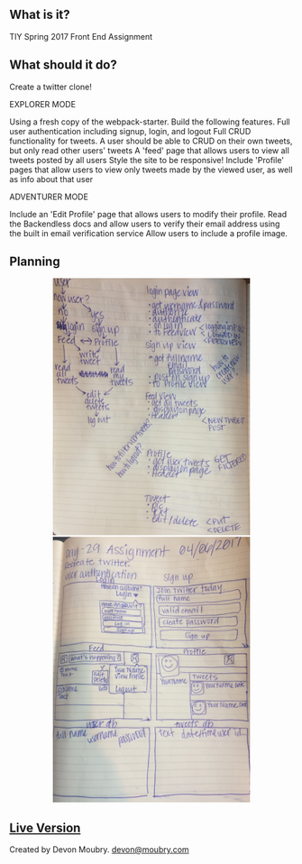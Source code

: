 What is it?
-----------

TIY Spring 2017 Front End Assignment

What should it do?
------------------

Create a twitter clone!

EXPLORER MODE

Using a fresh copy of the webpack-starter. Build the following features.
Full user authentication including signup, login, and logout
Full CRUD functionality for tweets.
A user should be able to CRUD on their own tweets, but only read other users' tweets
A 'feed' page that allows users to view all tweets posted by all users
Style the site to be responsive!
Include 'Profile' pages that allow users to view only tweets made by the viewed user, as well as info about that user

ADVENTURER MODE

Include an 'Edit Profile' page that allows users to modify their profile.
Read the Backendless docs and allow users to verify their email address using the built in email verification service
Allow users to include a profile image.

Planning
--------
<p align="center">
  <img src="app/images/FullSizeRender.jpg-2.jpeg" width="350"/>
  <img src="app/images/FullSizeRender.jpg-4.jpeg" width="350"/>
</p>

[Live Version](friendly-meat.surge.sh)
--------------------------------------------------------------------------------
Created by Devon Moubry. devon@moubry.com

